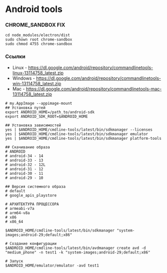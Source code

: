 # Android tools
### CHROME_SANDBOX FIX
```shell
cd node_modules/electron/dist
sudo chown root chrome-sandbox
sudo chmod 4755 chrome-sandbox
```

### Ссылки
* Linux - https://dl.google.com/android/repository/commandlinetools-linux-13114758_latest.zip
* Windows - https://dl.google.com/android/repository/commandlinetools-win-13114758_latest.zip
* Mac - https://dl.google.com/android/repository/commandlinetools-mac-13114758_latest.zip

```shell
# my.AppImage --appimage-mount
## Установка путей
export ANDROID_HOME=/path_to/android-sdk
export ANDROID_SDK_ROOT=$ANDROID_HOME

## Установка зависимостей
yes | $ANDROID_HOME/cmdline-tools/latest/bin/sdkmanager --licenses
yes | $ANDROID_HOME/cmdline-tools/latest/bin/sdkmanager emulator
yes | $ANDROID_HOME/cmdline-tools/latest/bin/sdkmanager platform-tools

## Скачивание образа
# ANDROID
# android-34 - 14
# android-33 - 13
# android-32 - 12L
# android-31 - 12
# android-30 - 11
# android-29 - 10

## Версия системного образа
# default
# google_apis_playstore

# АРХИТЕКТУРА ПРОЦЕССОРА
# armeabi-v7a
# arm64-v8a
# x86
# x86_64

$ANDROID_HOME/cmdline-tools/latest/bin/sdkmanager "system-images;android-29;default;x86"

# Создание конфигурации
$ANDROID_HOME/cmdline-tools/latest/bin/avdmanager create avd -d "medium_phone" -n test1 -k "system-images;android-29;default;x86"

# Запуск
$ANDROID_HOME/emulator/emulator -avd test1
```